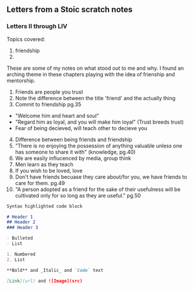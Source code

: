 ## Letters from a Stoic scratch notes

### Letters II through LIV
Topics covered:
1. friendship
2. 


These are some of my notes on what stood out to me and why.
I found an arching theme in these chapters playing with the idea of frienship and mentorship. 
1. Friends are people you trust
2. Note the difference between the title 'friend' and the actually thing
3. Commit to friendship pg.35
  - "Welcome him and heart and soul"
  - "Regard him as loyal, and you will make him loyal" (Trust breeds trust)
  - Fear of being decieved, will teach other to decieve you
4. Difference between being friends and friendship
5. "There is no enjoying the possession of anything valuable unless one has someone to share it with" (knowledge, pg.40)
6. We are easily influcenced by media, group think
7. Men learn as they teach
8. If you wish to be loved, love
9. Don't have friends becuase they care about/for you, we have friends to care for them. pg.49
10. "A person adopted as a friend for the sake of their usefulness will be cultivated only for so long as they are useful." pg.50



```markdown
Syntax highlighted code block

# Header 1
## Header 2
### Header 3

- Bulleted
- List

1. Numbered
2. List

**Bold** and _Italic_ and `Code` text

[Link](url) and ![Image](src)
```
